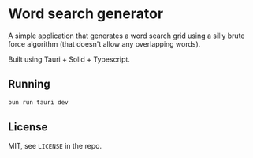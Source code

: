 # Word search generator

A simple application that generates a word search grid using a silly brute force algorithm
(that doesn't allow any overlapping words).

Built using Tauri + Solid + Typescript.

## Running

```bash
bun run tauri dev
```

## License

MIT, see `LICENSE` in the repo.
